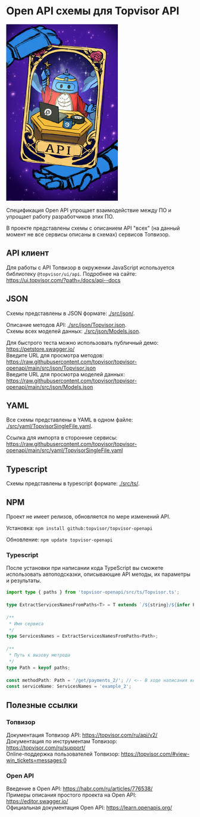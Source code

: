 # Open API схемы для Topvisor API

![robot.png](assets/robot.png)

Спецификация Open API упрощает взаимодействие между ПО и упрощает работу разработчиков этих ПО.

В проекте представлены схемы с описанием API "всех" (на данный момент не все сервисы описаны в схемах) сервисов Топвизор.

## API клиент

Для работы с API Топвизор в окружении JavaScript используется библиотеку `@topvisor/ui/api`.
Подробнее на сайте: https://ui.topvisor.com/?path=/docs/api--docs

## JSON

Схемы представлены в JSON формате: [./src/json/](./src/json).

Описание методов API: [./src/json/Topvisor.json](./src/json/Topvisor.json).  
Схемы всех моделей данных: [./src/json/Models.json](./src/json/Models.json).

Для быстрого теста можно использовать публичный демо: https://petstore.swagger.io/  
Введите URL для просмотра методов: https://raw.githubusercontent.com/topvisor/topvisor-openapi/main/src/json/Topvisor.json  
Введите URL для просмотра моделей данных: https://raw.githubusercontent.com/topvisor/topvisor-openapi/main/src/json/Models.json

## YAML

Все схемы представлены в YAML в одном файле: [./src/yaml/TopvisorSingleFile.yaml](./src/yaml/TopvisorSingleFile.yaml).

Ссылка для импорта в сторонние сервисы: https://raw.githubusercontent.com/topvisor/topvisor-openapi/main/src/yaml/TopvisorSingleFile.yaml

## Typescript

Схемы представлены в typescript формате: [./src/ts/](./src/ts).

## NPM

Проект не имеет релизов, обновляется по мере изменений API.

Установка: `npm install github:topvisor/topvisor-openapi`

Обновление: `npm update topvisor-openapi`

### Typescript

После установки при написании кода TypeScript вы сможете использовать автоподсказки, описывающие API методы, их параметры и результаты.

```typescript
import type { paths } from 'topvisor-openapi/src/ts/Topvisor.ts';

type ExtractServicesNamesFromPaths<T> = T extends `/${string}/${infer P}/${string}` ? P : never

/**
 * Имя сервиса
 */
type ServicesNames = ExtractServicesNamesFromPaths<Path>;

/**
 * Путь к вызову метрода
 */
type Path = keyof paths;

const methodPath: Path = '/get/payments_2/'; // <-- В ходе написания кода вы будете получать подсказки
const serviceName: ServicesNames = 'example_2';
```

## Полезные ссылки

### Топвизор

Документация Топвизор API: https://topvisor.com/ru/api/v2/  
Документация по инструментам Топвизор: https://topvisor.com/ru/support/  
Online-поддержка пользователей Топвизор: https://topvisor.com/#view-win_tickets=messages:0

### Open API

Введение в Open API: https://habr.com/ru/articles/776538/  
Примеры описания простого проекта на Open API: https://editor.swagger.io/  
Официальная документация Open API: https://learn.openapis.org/
